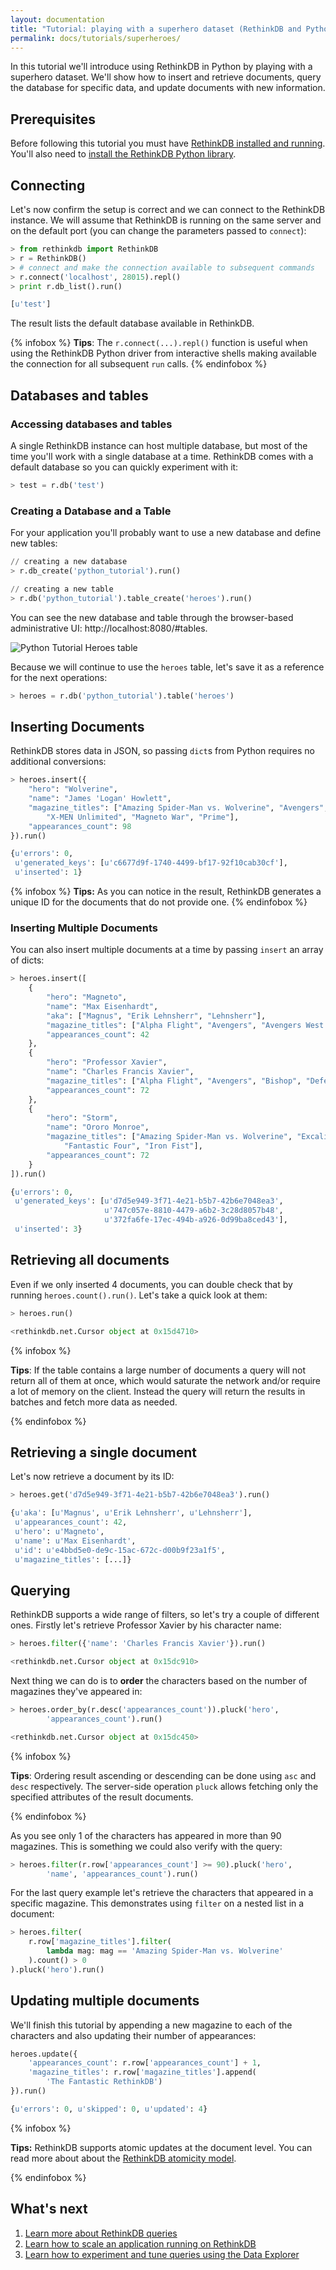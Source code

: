 ```yaml
---
layout: documentation
title: "Tutorial: playing with a superhero dataset (RethinkDB and Python)"
permalink: docs/tutorials/superheroes/
---
```

In this tutorial we'll introduce using RethinkDB in Python by playing
with a superhero dataset. We'll show how to insert and retrieve
documents, query the database for specific data, and update documents
with new information.

## Prerequisites ##

Before following this tutorial you must have [RethinkDB installed and
running](/docs/install). You'll also need to [install the
RethinkDB Python library](/docs/install-drivers/python).

## Connecting ##

Let's now confirm the setup is correct and we can connect to the RethinkDB
instance. We will assume that RethinkDB is running on the same server and on
the default port (you can change the parameters passed to `connect`): 

```python
> from rethinkdb import RethinkDB
> r = RethinkDB()
> # connect and make the connection available to subsequent commands 
> r.connect('localhost', 28015).repl()
> print r.db_list().run()

[u'test']
```

The result lists the default database available in RethinkDB.

{% infobox %}
__Tips__: The `r.connect(...).repl()` function is useful when using 
the RethinkDB Python driver from interactive shells making available
the connection for all subsequent `run` calls.
{% endinfobox %}

## Databases and tables ##

### Accessing databases and tables ###

A single RethinkDB instance can host multiple database, but most of the time
you'll work with a single database at a time. RethinkDB comes with a default
database so you can quickly experiment with it:

```python
> test = r.db('test')
```

### Creating a Database and a Table ###

For your application you'll probably want to use a new database and define new tables:

```python
// creating a new database
> r.db_create('python_tutorial').run()

// creating a new table
> r.db('python_tutorial').table_create('heroes').run()
```

You can see the new database and table through the browser-based administrative
UI: http://localhost:8080/#tables.

![Python Tutorial Heroes table](/assets/images/docs/python-tutorial/python-tutorial-table.png)

Because we will continue to use the `heroes` table, let's save it as a reference for the next operations:

```python
> heroes = r.db('python_tutorial').table('heroes')
```

## Inserting Documents ##

RethinkDB stores data in JSON, so passing `dict`s from Python requires no additional conversions:


```python
> heroes.insert({
    "hero": "Wolverine", 
    "name": "James 'Logan' Howlett", 
    "magazine_titles": ["Amazing Spider-Man vs. Wolverine", "Avengers",
        "X-MEN Unlimited", "Magneto War", "Prime"],
    "appearances_count": 98
}).run()

{u'errors': 0,
 u'generated_keys': [u'c6677d9f-1740-4499-bf17-92f10cab30cf'],
 u'inserted': 1}
```

{% infobox %}
__Tips:__ As you can notice in the result, RethinkDB generates a unique ID for
the documents that do not provide one.
{% endinfobox %}

### Inserting Multiple Documents ###

You can also insert multiple documents at a time by passing `insert` an array of dicts:

```python
> heroes.insert([
    {
        "hero": "Magneto", 
        "name": "Max Eisenhardt", 
        "aka": ["Magnus", "Erik Lehnsherr", "Lehnsherr"],  
        "magazine_titles": ["Alpha Flight", "Avengers", "Avengers West Coast"],
        "appearances_count": 42
    },
    {   
        "hero": "Professor Xavier", 
        "name": "Charles Francis Xavier", 
        "magazine_titles": ["Alpha Flight", "Avengers", "Bishop", "Defenders"],
        "appearances_count": 72
    },
    {
        "hero": "Storm", 
        "name": "Ororo Monroe", 
        "magazine_titles": ["Amazing Spider-Man vs. Wolverine", "Excalibur",
            "Fantastic Four", "Iron Fist"],
        "appearances_count": 72
    }
]).run()

{u'errors': 0,
 u'generated_keys': [u'd7d5e949-3f71-4e21-b5b7-42b6e7048ea3', 
                     u'747c057e-8810-4479-a6b2-3c28d8057b48',
                     u'372fa6fe-17ec-494b-a926-0d99ba8ced43'],
 u'inserted': 3}
```

## Retrieving all documents ##

Even if we only inserted 4 documents, you can double check that by running
`heroes.count().run()`. Let's take a quick look at them:

```python
> heroes.run()

<rethinkdb.net.Cursor object at 0x15d4710>
```

{% infobox %}

__Tips__: If the table contains a large number of documents a query will not return all of them at once, which would saturate the network and/or require a lot of memory on the client. Instead the query will return the results in batches and fetch more data as needed.

{% endinfobox %}

## Retrieving a single document ##

Let's now retrieve a document by its ID:

```python
> heroes.get('d7d5e949-3f71-4e21-b5b7-42b6e7048ea3').run()

{u'aka': [u'Magnus', u'Erik Lehnsherr', u'Lehnsherr'],
 u'appearances_count': 42,
 u'hero': u'Magneto',
 u'name': u'Max Eisenhardt',
 u'id': u'e4bbd5e0-de9c-15ac-672c-d00b9f23a1f5',
 u'magazine_titles': [...]}
```

## Querying ##

RethinkDB supports a wide range of filters, so let's try a couple of different
ones. Firstly let's retrieve Professor Xavier by his character name:

```python
> heroes.filter({'name': 'Charles Francis Xavier'}).run()

<rethinkdb.net.Cursor object at 0x15dc910>
```

Next thing we can do is to **order** the characters based on the number of
magazines they've appeared in:

```python
> heroes.order_by(r.desc('appearances_count')).pluck('hero',
        'appearances_count').run()

<rethinkdb.net.Cursor object at 0x15dc450>
```

{% infobox %}

__Tips__: Ordering result ascending or descending can be done using `asc` and
`desc` respectively. 
The server-side operation `pluck` allows fetching only the specified
attributes of the result documents.

{% endinfobox %}

As you see only 1 of the characters has appeared in more than 90 magazines. 
This is something we could also verify with the query:

```python
> heroes.filter(r.row['appearances_count'] >= 90).pluck('hero',
        'name', 'appearances_count').run()
```

For the last query example let's retrieve the characters that appeared in a
specific magazine. This demonstrates using `filter` on a nested list in a
document:

```python
> heroes.filter(
    r.row['magazine_titles'].filter(
        lambda mag: mag == 'Amazing Spider-Man vs. Wolverine'
    ).count() > 0
).pluck('hero').run()
```

## Updating multiple documents ##

We'll finish this tutorial by appending a new magazine to each of the
characters and also updating their number of appearances:

```python
heroes.update({
    'appearances_count': r.row['appearances_count'] + 1,
    'magazine_titles': r.row['magazine_titles'].append(
        'The Fantastic RethinkDB')
}).run()

{u'errors': 0, u'skipped': 0, u'updated': 4}
```

{% infobox %}

__Tips:__ RethinkDB supports atomic updates at the document level. You can read more about about the [RethinkDB atomicity model](/docs/architecture/#how-does-the-atomicity-model-work).

{% endinfobox %}

## What's next ##

1. [Learn more about RethinkDB queries](/docs/introduction-to-reql/)
2. [Learn how to scale an application running on RethinkDB](/docs/administration-tools)
3. [Learn how to experiment and tune queries using the Data Explorer](/docs/tutorials/elections)
